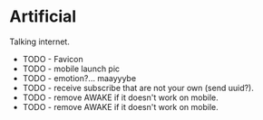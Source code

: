 # Artificial

Talking internet.

 - TODO - Favicon
 - TODO - mobile launch pic
 - TODO - emotion?... maayyybe
 - TODO - receive subscribe that are not your own (send uuid?).
 - TODO - remove AWAKE if it doesn't work on mobile.
 - TODO - remove AWAKE if it doesn't work on mobile.
